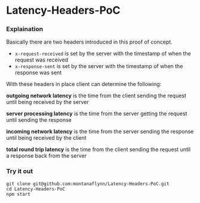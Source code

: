 # Latency-Headers-PoC

### Explaination

Basically there are two headers introduced in this proof of concept. 

- `x-request-received` is set by the server with the timestamp of when the request was received
- `x-response-sent` is set by the server with the timestamp of when the response was sent

With these headers in place client can determine the following:

**outgoing network latency** is the time from the client sending the request until being received by the server

**server processing latency** is the time from the server getting the request until sending the response

**incoming network latency** is the time from the server sending the response until being received by the client

**total round trip latency** is the time from the client sending the request until a response back from the server

### Try it out

```shell
git clone git@github.com:montanaflynn/Latency-Headers-PoC.git
cd Latency-Headers-PoC
npm start
```